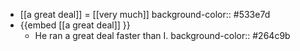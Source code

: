 - [[a great deal]] = [[very much]]
  background-color:: #533e7d
- {{embed [[a great deal]] }}
	- He ran a great deal faster than I.
	  background-color:: #264c9b